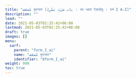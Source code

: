 ```yaml
---
title: "مُضعَف মুদাআফ [باب ضَرَبَ يَضْرِبُ । বাব দরাবা ইয়াদরিবু । ফর্ম I A-I]"
description: ""
lead: ""
date: 2021-05-03T02:25:42+06:00
lastmod: 2021-05-03T02:25:42+06:00
draft: true
images: []
menu: 
  sarf:
    parent: "form_I_ai"
    name: "مُضعَف মুদাআফ"
    identifier: "8form_I_ai"
weight: 999
toc: true
---
```



